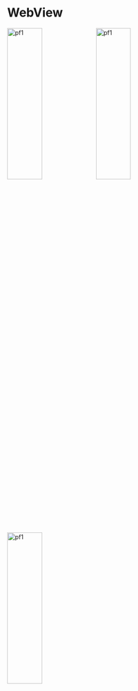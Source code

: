 # WebView
<url src ="https://leesungjun1.netlify.app/"></url>
<img src="//pf1" width="40%" height="30%" title="px(픽셀) 크기 설정" alt="pf1"></img>
<img src="//pf2" width="40%" height="30%" title="px(픽셀) 크기 설정" alt="pf1"></img>
<img src="//pf3" width="40%" height="30%" title="px(픽셀) 크기 설정" alt="pf1"></img>
